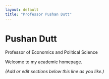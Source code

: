 ```yaml
---
layout: default
title: "Professor Pushan Dutt"
---
```


# Pushan Dutt  
Professor of Economics and Political Science  

Welcome to my academic homepage.

*(Add or edit sections below this line as you like.)*
